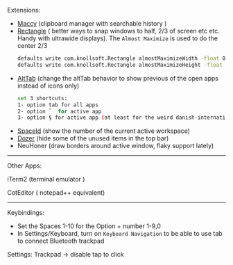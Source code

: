 Extensions:
- [Maccy](https://formulae.brew.sh/cask/maccy) (clipboard manager with searchable history )
- [Rectangle](https://rectangleapp.com/) ( better ways to snap windows to half, 2/3 of screen etc etc. Handy with ultrawide displays). The `Almost Maximize` is used to do the center 2/3
  ```bash
  defaults write com.knollsoft.Rectangle almostMaximizeWidth -float 0.7
  defaults write com.knollsoft.Rectangle almostMaximizeHeight -float 0.97
  ```
- [AltTab](https://alt-tab-macos.netlify.app/) (change the altTab behavior to show previous of the open apps instead of icons only)
  ```bash
  set 3 shortcuts:
  1- option tab for all apps
  2- option `  for active app
  3- option § for active app (at least for the weird danish-international keyboard, we want the key on the left on the number 1 in the laptop keyboard
  ```
- [SpaceId](https://github.com/dshnkao/SpaceId) (show the number of the current active workspace)
- [Dozer](https://github.com/Mortennn/Dozer) (hide some of the unused items in the top bar)
- NeuHoner (draw borders around active window, flaky support lately)


____
Other Apps:

iTerm2 (terminal emulator )

CotEditor ( notepad++ equivalent)

____
Keybindings:
- Set the Spaces 1-10 for the Option + number 1-9,0
- In Settings/Keyboard, turn on `Keyboard Navigation` to be able to use tab to connect Bluetooth trackpad


Settings:
Trackpad -> disable tap to click


